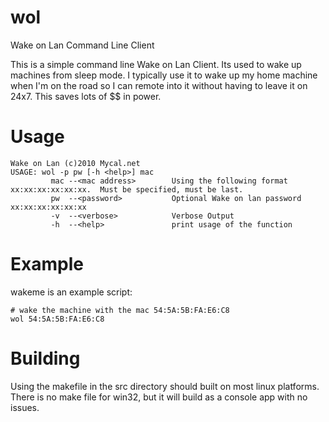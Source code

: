 # wol
Wake on Lan Command Line Client

This is a simple command line Wake on Lan Client.   Its used to wake up machines from sleep mode.  I typically use it to
wake up my home machine when I'm on the road so I can remote into it without having to leave it on 24x7.  This saves lots
of $$ in power.

# Usage
```
Wake on Lan (c)2010 Mycal.net
USAGE: wol -p pw [-h <help>] mac 
         mac --<mac address>        Using the following format xx:xx:xx:xx:xx:xx.  Must be specified, must be last.
         pw  --<password>           Optional Wake on lan password xx:xx:xx:xx:xx:xx
         -v  --<verbose>            Verbose Output
         -h  --<help>               print usage of the function
```

# Example

wakeme is an example script:
```
# wake the machine with the mac 54:5A:5B:FA:E6:C8
wol 54:5A:5B:FA:E6:C8
```

# Building
Using the makefile in the src directory should built on most linux platforms.   There is no make file for win32, but it
will build as a console app with no issues.



